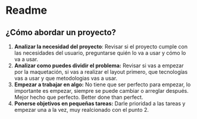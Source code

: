 # Readme

## ¿Cómo abordar un proyecto?

1. **Analizar la necesidad del proyecto**: Revisar si el proyecto cumple con las necesidades del usuario, preguntarse quién lo va a usar y cómo lo va a usar.
2. **Analizar como puedes dividir el problema:** Revisar si vas a empezar por la maquetación, si vas a realizar el layout primero, que tecnologías vas a usar y que metodologias vas a usar.
3. **Empezar a trabajar en algo:** No tiene que ser perfecto para empezar, lo importante es empezar, siempre se puede cambiar o arreglar después. Mejor hecho que perfecto. Better done than perfect.
4. **Ponerse objetivos en pequeñas tareas:** Darle prioridad a las tareas y empezar una a la vez, muy realcionado con el punto 2.